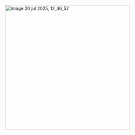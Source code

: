 

<img width="400" height="400" alt="Image 20 jul 2025, 12_46_52" src="https://github.com/user-attachments/assets/37a04ae5-2961-4c5b-b8c3-d1cd1153b4d5" />
